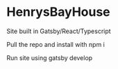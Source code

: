 # HenrysBayHouse
Site built in Gatsby/React/Typescript


Pull the repo and install with
npm i

Run site using
gatsby develop
